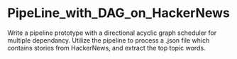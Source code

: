# PipeLine_with_DAG_on_HackerNews
Write a pipeline prototype with a directional acyclic graph scheduler for multiple dependancy.
Utilize the pipeline to process a .json file which contains stories from HackerNews, and extract the top topic words.
